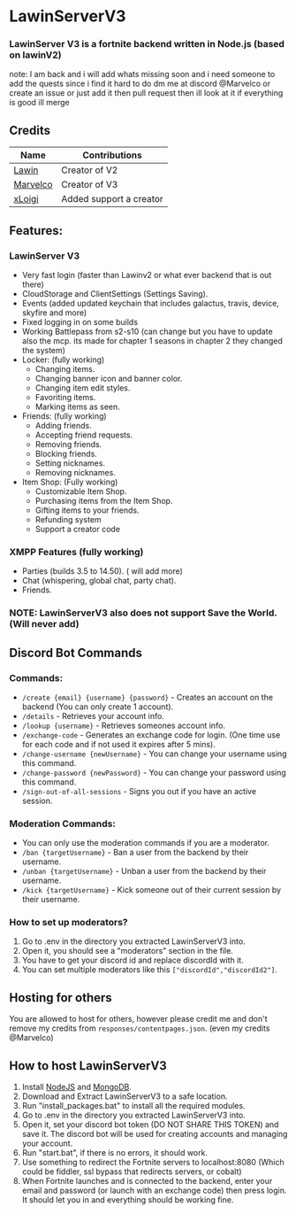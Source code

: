 # LawinServerV3
### LawinServer V3 is a fortnite backend written in Node.js (based on lawinV2)

note: I am back and i will add whats missing soon and i need someone to add the quests since i find it hard to do dm me at discord @Marvelco or create an issue or just add it then pull request then ill look at it if everything is good ill merge

## Credits
| Name | Contributions |
| --------------- | ----------- |
| [Lawin](https://github.com/Lawin0129) | Creator of V2 |
| [Marvelco](https://github.com/MarvelcoOGFN) | Creator of V3 |
| [xLoigi](https://github.com/xLoigi) | Added support a creator |


## Features:

### LawinServer V3
* Very fast login (faster than Lawinv2 or what ever backend that is out there)
* CloudStorage and ClientSettings (Settings Saving).
* Events (added updated keychain that includes galactus, travis, device, skyfire and more)
* Fixed logging in on some builds
* Working Battlepass from s2-s10 (can change but you have to update also the mcp. its made for chapter 1 seasons in chapter 2 they changed the system)
* Locker: (fully working)
    + Changing items.
    + Changing banner icon and banner color.
    + Changing item edit styles.
    + Favoriting items.
    + Marking items as seen.
* Friends: (fully working)
    + Adding friends.
    + Accepting friend requests.
    + Removing friends.
    + Blocking friends.
    + Setting nicknames.
    + Removing nicknames.
* Item Shop: (Fully working)
    + Customizable Item Shop.
    + Purchasing items from the Item Shop.
    + Gifting items to your friends.
    + Refunding system
    + Support a creator code
### XMPP Features (fully working)
- Parties (builds 3.5 to 14.50). ( will add more)
- Chat (whispering, global chat, party chat).
- Friends.

  
### NOTE: LawinServerV3 also does not support Save the World. (Will never add)

## Discord Bot Commands
### Commands:
- `/create {email} {username} {password}` - Creates an account on the backend (You can only create 1 account).
- `/details` - Retrieves your account info.
- `/lookup {username}` - Retrieves someones account info.
- `/exchange-code` - Generates an exchange code for login. (One time use for each code and if not used it expires after 5 mins).
- `/change-username {newUsername}` - You can change your username using this command.
- `/change-password {newPassword}` - You can change your password using this command.
- `/sign-out-of-all-sessions` - Signs you out if you have an active session.
### Moderation Commands:
- You can only use the moderation commands if you are a moderator.
- `/ban {targetUsername}` - Ban a user from the backend by their username.
- `/unban {targetUsername}` - Unban a user from the backend by their username.
- `/kick {targetUsername}` - Kick someone out of their current session by their username.
### How to set up moderators?
1) Go to .env in the directory you extracted LawinServerV3 into.
2) Open it, you should see a "moderators" section in the file.
3) You have to get your discord id and replace discordId with it.
4) You can set multiple moderators like this `["discordId","discordId2"]`.

## Hosting for others
You are allowed to host for others, however please credit me and don't remove my credits from `responses/contentpages.json`. (even my credits @Marvelco)

## How to host LawinServerV3
1) Install [NodeJS](https://nodejs.org/en/) and [MongoDB](https://www.mongodb.com/try/download/community).
2) Download and Extract LawinServerV3 to a safe location.
3) Run "install_packages.bat" to install all the required modules.
4) Go to .env in the directory you extracted LawinServerV3 into.
5) Open it, set your discord bot token (DO NOT SHARE THIS TOKEN) and save it. The discord bot will be used for creating accounts and managing your account.
6) Run "start.bat", if there is no errors, it should work.
7) Use something to redirect the Fortnite servers to localhost:8080 (Which could be fiddler, ssl bypass that redirects servers, or cobalt)
8) When Fortnite launches and is connected to the backend, enter your email and password (or launch with an exchange code) then press login. It should let you in and everything should be working fine.
